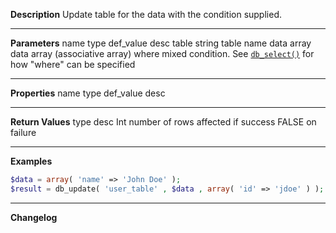 **Description**
Update table for the data with the condition supplied.

--------
**Parameters**
name	type	def_value	desc
table	string		table name
data	array		data array (associative array)
where	mixed		condition. See [`db_select()`](#db_select) for how "where" can be specified

--------
**Properties**
name	type	def_value	desc


--------
**Return Values**
type	desc
Int	number of rows affected if success
FALSE	on failure

--------
**Examples**

```php
$data = array( 'name' => 'John Doe' );
$result = db_update( 'user_table' , $data , array( 'id' => 'jdoe' ) );
```

--------
**Changelog**

